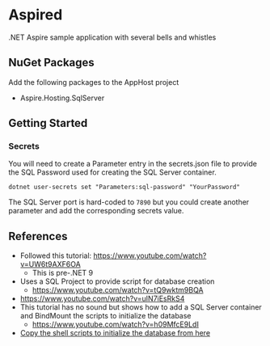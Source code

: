 # Aspired

.NET Aspire sample application with several bells and whistles

## NuGet Packages

Add the following packages to the AppHost project

- Aspire.Hosting.SqlServer

## Getting Started

### Secrets

You will need to create a Parameter entry in the secrets.json file to provide the SQL Password used for creating the SQL Server container.

`dotnet user-secrets set "Parameters:sql-password" "YourPassword"`

The SQL Server port is hard-coded to `7890` but you could create another parameter and add the corresponding secrets value.


## References

- Followed this tutorial: https://www.youtube.com/watch?v=UW6t9AXF6OA
    - This is pre-.NET 9
- Uses a SQL Project to provide script for database creation
    - https://www.youtube.com/watch?v=tQ9wktm9BQA
- https://www.youtube.com/watch?v=uIN7iEsRkS4
- This tutorial has no sound but shows how to add a SQL Server container and BindMount the scripts to initialize the database
    - https://www.youtube.com/watch?v=h09MfcE9LdI
- [Copy the shell scripts to initialize the database from here](https://github.com/dotnet/aspire-samples/tree/main/samples/DatabaseContainers/DatabaseContainers.AppHost/sqlserverconfig)
